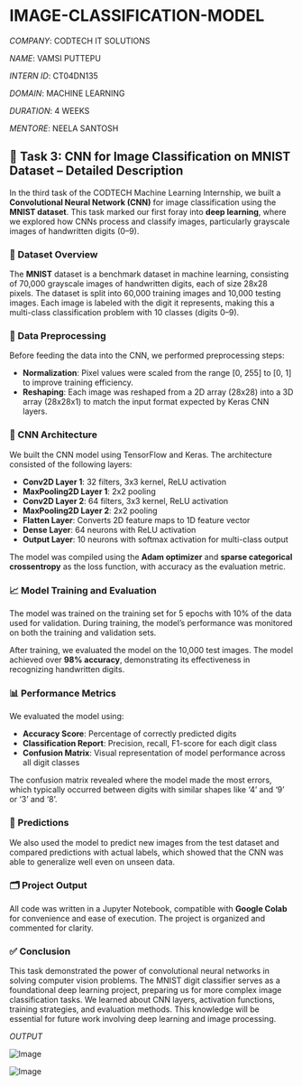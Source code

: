 # IMAGE-CLASSIFICATION-MODEL

*COMPANY*: CODTECH IT SOLUTIONS

*NAME*: VAMSI PUTTEPU

*INTERN ID*: CT04DN135

*DOMAIN*: MACHINE LEARNING

*DURATION*: 4 WEEKS

*MENTORE*: NEELA SANTOSH

## 🧠 Task 3: CNN for Image Classification on MNIST Dataset – Detailed Description

In the third task of the CODTECH Machine Learning Internship, we built a **Convolutional Neural Network (CNN)** for image classification using the **MNIST dataset**. This task marked our first foray into **deep learning**, where we explored how CNNs process and classify images, particularly grayscale images of handwritten digits (0–9).

### 📁 Dataset Overview

The **MNIST** dataset is a benchmark dataset in machine learning, consisting of 70,000 grayscale images of handwritten digits, each of size 28x28 pixels. The dataset is split into 60,000 training images and 10,000 testing images. Each image is labeled with the digit it represents, making this a multi-class classification problem with 10 classes (digits 0–9).

### 🔄 Data Preprocessing

Before feeding the data into the CNN, we performed preprocessing steps:
- **Normalization**: Pixel values were scaled from the range [0, 255] to [0, 1] to improve training efficiency.
- **Reshaping**: Each image was reshaped from a 2D array (28x28) into a 3D array (28x28x1) to match the input format expected by Keras CNN layers.

### 🧠 CNN Architecture

We built the CNN model using TensorFlow and Keras. The architecture consisted of the following layers:
- **Conv2D Layer 1**: 32 filters, 3x3 kernel, ReLU activation
- **MaxPooling2D Layer 1**: 2x2 pooling
- **Conv2D Layer 2**: 64 filters, 3x3 kernel, ReLU activation
- **MaxPooling2D Layer 2**: 2x2 pooling
- **Flatten Layer**: Converts 2D feature maps to 1D feature vector
- **Dense Layer**: 64 neurons with ReLU activation
- **Output Layer**: 10 neurons with softmax activation for multi-class output

The model was compiled using the **Adam optimizer** and **sparse categorical crossentropy** as the loss function, with accuracy as the evaluation metric.

### 📈 Model Training and Evaluation

The model was trained on the training set for 5 epochs with 10% of the data used for validation. During training, the model’s performance was monitored on both the training and validation sets.

After training, we evaluated the model on the 10,000 test images. The model achieved over **98% accuracy**, demonstrating its effectiveness in recognizing handwritten digits.

### 📊 Performance Metrics

We evaluated the model using:
- **Accuracy Score**: Percentage of correctly predicted digits
- **Classification Report**: Precision, recall, F1-score for each digit class
- **Confusion Matrix**: Visual representation of model performance across all digit classes

The confusion matrix revealed where the model made the most errors, which typically occurred between digits with similar shapes like ‘4’ and ‘9’ or ‘3’ and ‘8’.

### 🧪 Predictions

We also used the model to predict new images from the test dataset and compared predictions with actual labels, which showed that the CNN was able to generalize well even on unseen data.

### 🗂 Project Output

All code was written in a Jupyter Notebook, compatible with **Google Colab** for convenience and ease of execution. The project is organized and commented for clarity.

### ✅ Conclusion

This task demonstrated the power of convolutional neural networks in solving computer vision problems. The MNIST digit classifier serves as a foundational deep learning project, preparing us for more complex image classification tasks. We learned about CNN layers, activation functions, training strategies, and evaluation methods. This knowledge will be essential for future work involving deep learning and image processing.

*OUTPUT*

![Image](https://github.com/user-attachments/assets/b8482fd8-9ba1-4477-bb35-8baadd656775)

![Image](https://github.com/user-attachments/assets/688d449e-ae93-458e-868e-093ab500002b)
